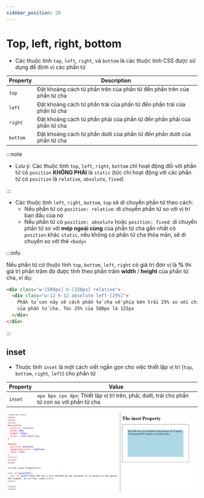 ```yaml
---
sidebar_position: 20
---
```


# Top, left, right, bottom

- Các thuộc tính `top`, `left`, `right`, và `bottom` là các thuộc tính CSS được sử dụng để định vị các phần tử

| Property | Description                                                            |
| -------- | ---------------------------------------------------------------------- |
| `top`    | Đặt khoảng cách từ phần trên của phần tử đến phần trên của phần tử cha |
| `left`   | Đặt khoảng cách từ phần trái của phần tử đến phần trái của phần tử cha |
| `right`  | Đặt khoảng cách từ phần phải của phần tử đến phần phải của phần tử cha |
| `bottom` | Đặt khoảng cách từ phần dưới của phần tử đến phần dưới của phần tử cha |

:::note

- Lưu ý: Các thuộc tính `top`, `left`, `right`, `bottom` chỉ hoạt động đối với phần tử có `position` **KHÔNG PHẢI** là `static` (tức chỉ hoạt động với các phần tử có `position` là `relative`, `absolute`, `fixed`)

:::

- Các thuộc tính `left`, `right`, `bottom`, `top` sẽ di chuyển phần tử theo cách:
  - Nếu phần tử có `position: relative`: di chuyển phần tử so với vị trí ban đầu của nó
  - Nếu phần tử có `position: absolute` hoặc `position: fixed`: di chuyển phần tử so với **mép ngoài cùng** của phần tử cha gần nhất có `position` khác `static`, nếu không có phần tử cha thỏa mãn, sẽ di chuyển so với thẻ `<body>`

:::info

Nếu phần tử có thuộc tính `top`, `bottom`, `left`, `right` có giá trị đơn vị là **%** thì giá trị phần trăm đó được tính theo phần trăm **width** / **height** của phần tử cha, ví dụ:

```html
<div class="w-[500px] h-[150px] relative">
  <div class="w-12 h-12 absolute left-[25%]">
    Phần tử con này sẽ cách phần tử cha về phía bên trái 25% so với chiều dài
    của phần tử cha. Tức 25% của 500px là 125px
  </div>
</div>
```

:::

## inset

- Thuộc tính `inset` là một cách viết ngắn gọn cho việc thiết lập vị trí (`top`, `bottom`, `right`, `left`) cho phần tử

| Property | Value                                                                                         |
| -------- | --------------------------------------------------------------------------------------------- |
| `inset`  | `apx bpx cpx dpx`: Thiết lập vị trí trên, phải, dưới, trái cho phần tử con so với phần tử cha |

![1698587467049](image/position/1698587467049.png)
